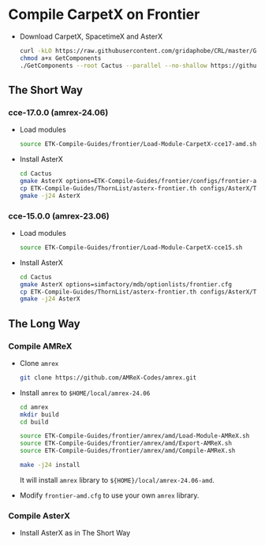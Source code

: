 # Compile CarpetX on Frontier

* Download CarpetX, SpacetimeX and AsterX

    ```bash
    curl -kLO https://raw.githubusercontent.com/gridaphobe/CRL/master/GetComponents
    chmod a+x GetComponents
    ./GetComponents --root Cactus --parallel --no-shallow https://github.com/EinsteinToolkit/SpacetimeX/blob/main/Docs/thornlist/asterx-frontier.th
    ```

## The Short Way


### cce-17.0.0 (amrex-24.06)

* Load modules

    ```bash
    source ETK-Compile-Guides/frontier/Load-Module-CarpetX-cce17-amd.sh
    ```

* Install AsterX

    ```bash
    cd Cactus
    gmake AsterX options=ETK-Compile-Guides/frontier/configs/frontier-amd.cfg
    cp ETK-Compile-Guides/ThornList/asterx-frontier.th configs/AsterX/ThornList
    gmake -j24 AsterX
    ```


### cce-15.0.0 (amrex-23.06)

* Load modules

    ```bash
    source ETK-Compile-Guides/frontier/Load-Module-CarpetX-cce15.sh
    ```

* Install AsterX

    ```bash
    cd Cactus
    gmake AsterX options=simfactory/mdb/optionlists/frontier.cfg
    cp ETK-Compile-Guides/ThornList/asterx-frontier.th configs/AsterX/ThornList
    gmake -j24 AsterX
    ```



## The Long Way

### Compile AMReX

* Clone `amrex`

    ```bash
    git clone https://github.com/AMReX-Codes/amrex.git
    ```

* Install `amrex` to `$HOME/local/amrex-24.06`

    ```bash
    cd amrex
    mkdir build
    cd build
    
    source ETK-Compile-Guides/frontier/amrex/amd/Load-Module-AMReX.sh
    source ETK-Compile-Guides/frontier/amrex/amd/Export-AMReX.sh
    source ETK-Compile-Guides/frontier/amrex/amd/Compile-AMReX.sh
    
    make -j24 install
    ```

    It will install `amrex` library to `${HOME}/local/amrex-24.06-amd`.

* Modify `frontier-amd.cfg` to use your own `amrex` library.

### Compile AsterX

* Install AsterX as in The Short Way
